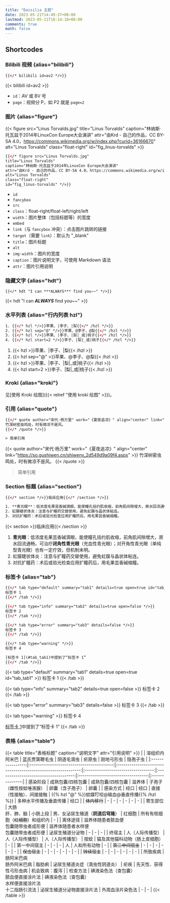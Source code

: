 ```yaml
---
title: "Daisilia 主题"
date: 2023-05-21T14:49:37+08:00
lastmod: 2023-05-21T18:14:10+08:00
comments: true
math: false
---
```


## Shortcodes

### Bilibili 视频 {alias="bilibili"}

```html
{{</* bilibili id=av2 */>}}
```

{{< bilibili id=av2 >}}

- `id`：AV 或 BV 号
- `page`：视频分 P，如 P2 就是 `page=2`

### 图片 {alias="figure"}

{{< figure src="Linus Torvalds.jpg" title="Linus Torvalds" caption="林纳斯·托瓦兹于2014年LinuxCon Europe大会演讲" attr="由Krd - 自己的作品，CC BY-SA 4.0，https://commons.wikimedia.org/w/index.php?curid=36166670" alt="Linus Torvalds" class="float-right" id="fig_linus-torvalds" >}}

```html
{{</* figure src="Linus Torvalds.jpg"
title="Linus Torvalds"
caption="林纳斯·托瓦兹于2014年LinuxCon Europe大会演讲"
attr="由Krd - 自己的作品，CC BY-SA 4.0，https://commons.wikimedia.org/w/index.php?curid=36166670"
alt="Linus Torvalds"
class="float-right"
id="fig_linus-torvalds" */>}}
```

- `id`
- `fancybox`
- `src`
- `class`：float-right/float-left/right/left
- `width`：图片整体（包括标题等）的宽度
- `embed`
- `link`（与 `fancybox` 冲突）：点击图片跳转的链接
- `target`（需要 `link`）：默认为 "_blank"
- `title`：图片标题
- `alt`
- `img-width`：图片的宽度
- `caption`：图片说明文字，可使用 Markdown 语法
- `attr`：图片引用说明

### 隐藏文字 {alias="hdt"}

```
{{</* hdt "I can ***ALWAYS*** find you~~" */>}}
```

{{< hdt "I can ***ALWAYS*** find you~~" >}}

### 水平列表 {alias="行内列表 hzl"}

```html
1. {{</* hzl */>}}苹果、|李子、|梨{{</* /hzl */>}}
2. {{</* hzl sep="@" */>}}苹果、@李子、@梨{{</* /hzl */>}}
3. {{</* hzl */>}}苹果、|李子、|梨|_或|桃子{{</* /hzl */>}}
4. {{</* hzl start=2 */>}}李子、|梨|_或|桃子{{</* /hzl */>}}
```

1. {{< hzl >}}苹果、|李子、|梨{{< /hzl >}}
2. {{< hzl sep="@" >}}苹果、@李子、@梨{{< /hzl >}}
3. {{< hzl >}}苹果、|李子、|梨|_或|桃子{{< /hzl >}}
4. {{< hzl start=2 >}}李子、|梨|_或|桃子{{< /hzl >}}

### Kroki {alias="kroki"}

见[使用 Kroki 绘图]({{< relref "使用 kroki 绘图" >}})。

### 引用 {alias="quote"}

```html
{{</* quote author="宋代·杨万里" work="《夏夜追凉》" align="center" link="https://so.gushiwen.cn/shiwenv_2d549d9a09f4.aspx" */>}}
竹深树密虫鸣处，时有微凉不是风。
{{</* /quote */>}}

> 简单引用
```

{{< quote author="宋代·杨万里" work="《夏夜追凉》" align="center" link="https://so.gushiwen.cn/shiwenv_2d549d9a09f4.aspx" >}}
竹深树密虫鸣处，时有微凉不是风。
{{< /quote >}}

> 简单引用

### Section 标题 {alias="section"}

```html
{{</* section */>}}临床应用{{</* /section */>}}

1. **青光眼**：低浓度毛果芸香碱滴眼，能使瞳孔括约肌收缩，前角肌间隙增大，房水回流通畅，可治疗**闭角性青光眼**（充血性青光眼）；对开角性青光眼（单纯型青光眼）也有一定疗效，但机制未明。
2. 虹膜睫状体炎：注意与扩瞳药交替使用，避免虹膜与晶状体粘连。
3. 对抗扩瞳药：术后或验光检查应用扩瞳药后，用毛果芸香碱缩瞳。

```

{{< section >}}临床应用{{< /section >}}

1. **青光眼**：低浓度毛果芸香碱滴眼，能使瞳孔括约肌收缩，前角肌间隙增大，房水回流通畅，可治疗**闭角性青光眼**（充血性青光眼）；对开角性青光眼（单纯型青光眼）也有一定疗效，但机制未明。
2. 虹膜睫状体炎：注意与扩瞳药交替使用，避免虹膜与晶状体粘连。
3. 对抗扩瞳药：术后或验光检查应用扩瞳药后，用毛果芸香碱缩瞳。

### 标签卡 {alias="tab"}

```html
{{</* tab type="default" summary="tab1" details=true open=true id="tab_tab1" */>}}
标签卡 1
{{</* /tab */>}}

{{</* tab type="info" summary="tab2" details=true open=false */>}}
标签卡 2
{{</* /tab */>}}

{{</* tab type="error" summary="tab3" details=false */>}}
标签卡 3
{{</* /tab */>}}

{{</* tab type="warning" */>}}
标签卡 4

[标签卡 1](#tab_tab1)中提到了“标签卡 1”
{{</* /tab */>}}
```

{{< tab type="default" summary="tab1" details=true open=true id="tab_tab1" >}}
标签卡 1
{{< /tab >}}

{{< tab type="info" summary="tab2" details=true open=false >}}
标签卡 2
{{< /tab >}}

{{< tab type="error" summary="tab3" details=false >}}
标签卡 3
{{< /tab >}}

{{< tab type="warning" >}}
标签卡 4

[标签卡 1](#tab_tab1)中提到了“标签卡 1”
{{< /tab >}}

### 表格 {alias="table"}

{{< table title="表格标题" caption="说明文字" attr="引用说明" >}}
|                  |               溶组织内阿米巴              |                        蓝氏贾第鞭毛虫                        |             阴道毛滴虫             |                 疟原虫                |             刚地弓形虫             |    隐孢子虫    |
|:----------------:|:-----------------------------------------:|:------------------------------------------------------------:|:----------------------------------:|:-------------------------------------:|:----------------------------------:|:--------------:|
|     感染阶段     |             成熟包囊/四核包囊             |                       成熟包囊/四核包囊                      |               滋养体               |        子孢子（雌性按蚊唾液腺）       |          卵囊（含子孢子）          |      卵囊      |
|     感染方式     |                    经口                   |                             经口                             |      直接（性接触）、间接接触      |        {{% hzl "@" %}}蚊媒叮咬@输血@垂直传播{{% /hzl %}} |       多种水平传播及垂直传播       |      经口      |
|   ~~体内移行~~   |                     -                     |                               -                              |                  -                 |                   -                   |                  -                 |        -       |
|     寄生部位     |            大肠<br/>肝、肺、脑            |                           小肠上段                           | 男、女泌尿生殖道（**阴道后穹隆**） | 红细胞 | 所有有核细胞（~~红细胞~~）和组织内 |        -       |
|     离体途径     | 滋养体随患者脓血便<br/>包囊随带虫者成形便 |           滋养体随患者水样便<br/>包囊随带虫者成形便          |          泌尿生殖道分泌物          |                   -                   |                  -                 |        -       |
|      终宿主      |              人（人际传播型）             |                       人（人际传播型）                       |          人（人际传播型）          |                  按蚊                 |   猫及其他猫科动物（肠上皮细胞）   |        -       |
|   第一中间宿主   |                     -                     |                               -                              |                  -                 |                   人                  |            人和所有动物            |        -       |
| ~~第二中间宿主~~ |                     -                     |                               -                              |                  -                 |                   -                   |                  -                 |        -       |
|   ~~保虫宿主~~   |                     -                     |                               -                              |                  -                 |                   -                   |                  -                 |        -       |
|   ~~转续宿主~~   |                     -                     |                               -                              |                  -                 |                   -                   |                  -                 |        -       |
|     所致疾病     |        肠阿米巴病<br/>肠外阿米巴病        |                            脂肪痢                            |   泌尿生殖道炎症（滴虫性阴道炎）   |                  疟疾                 |       先天性、获得性弓形虫病       | 机会致病：腹泻 |
|     检查方法     | 碘液染色法（查包囊）<br/>脓血便直接涂片法 | 碘液染色法（查包囊）<br/>水样便直接涂片法<br/>十二指肠引流法 |     泌尿生殖道分泌物直接涂片法     |            外周血涂片染色法           |                  -                 |        -       |
{{< /table >}}


